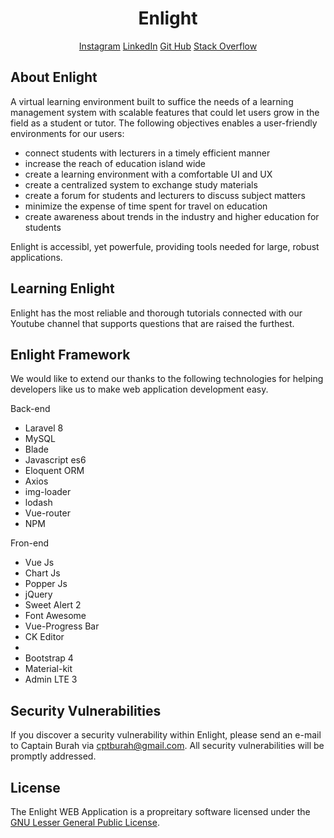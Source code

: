 <h1 align="center">Enlight</h1>

<p align="center">
<a href="https://www.instagram.com/captain_burah">Instagram</a>
<a href="https://www.linkedin.com/in/tuan-burah/">LinkedIn</a>
<a href="https://github.com/captain-burah">Git Hub</a>
<a href="https://stackoverflow.com/users/14991937/captain-burah">Stack Overflow</a>
</p>

## About Enlight

A virtual learning environment built to suffice the needs of a learning management system with scalable features
that could let users grow in the field as a student or tutor. The following objectives enables a user-friendly environments for our users:

- connect students with lecturers in a timely efficient manner
- increase the reach of education island wide
- create a learning environment with a comfortable UI and UX
- create a centralized system to exchange study materials
- create a forum for students and lecturers to discuss subject matters
- minimize the expense of time spent for travel on education
- create awareness about trends in the industry and higher education for students

Enlight is accessibl, yet powerfule, providing tools needed for large, robust applications.

## Learning Enlight

Enlight has the most reliable and thorough tutorials connected with our Youtube channel that supports questions that are raised the furthest.

## Enlight Framework

We would like to extend our thanks to the following technologies for helping developers like us to make web application development easy. 

Back-end
- Laravel 8
- MySQL
- Blade
- Javascript es6
- Eloquent ORM
- Axios
- img-loader
- lodash
- Vue-router
- NPM

Fron-end
- Vue Js
- Chart Js
- Popper Js
- jQuery
- Sweet Alert 2
- Font Awesome
- Vue-Progress Bar
- CK Editor
- 
- Bootstrap 4
- Material-kit
- Admin LTE 3

## Security Vulnerabilities

If you discover a security vulnerability within Enlight, please send an e-mail to Captain Burah via [cptburah@gmail.com](mailto:cptburah@gmail.com). All security vulnerabilities will be promptly addressed.

## License

The Enlight WEB Application is a propreitary software licensed under the [GNU Lesser General Public License](https://fsf.org/).
